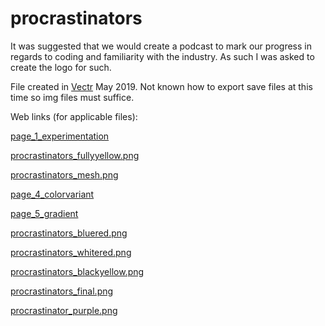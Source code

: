 # procrastinators

It was suggested that we would create a podcast to mark our progress in regards to coding and familiarity with the industry. As such I was asked to create the logo for such. 

File created in [Vectr](https://vectr.com/) May 2019. Not known how to export save files at this time so img files must suffice.

Web links (for applicable files):

[page_1_experimentation](https://vectr.com/gwenleibryn/eC0gtEegp.png?width=2000&height=2000&select=eC0gtEegppage0)

[procrastinators_fullyyellow.png](https://vectr.com/gwenleibryn/eC0gtEegp.png?width=2000&height=2000&select=k3S2nvZiq7)

[procrastinators_mesh.png](https://vectr.com/gwenleibryn/eC0gtEegp.png?width=2000&height=2000&select=f1GbvYhxoG)

[page_4_colorvariant](https://vectr.com/gwenleibryn/eC0gtEegp.png?width=2000&height=2000&select=aROGk370a)

[page_5_gradient](https://vectr.com/gwenleibryn/eC0gtEegp.png?width=2000&height=2000&select=ciUBMKxb3)

[procrastinators_bluered.png](https://vectr.com/gwenleibryn/eC0gtEegp.png?width=2000&height=2000&select=c1TZptGZ6r)

[procrastinators_whitered.png](https://vectr.com/gwenleibryn/eC0gtEegp.png?width=2000&height=2000&select=b804XSWhl)

[procrastinators_blackyellow.png](https://vectr.com/gwenleibryn/eC0gtEegp.png?width=2000&height=2000&select=g29W3IGmyB)

[procrastinators_final.png](https://vectr.com/gwenleibryn/eC0gtEegp.png?width=2000&height=2000&select=fbwltPqb)

[procrastinator_purple.png](https://vectr.com/gwenleibryn/eC0gtEegp.png?width=2000&height=2000&select=e18xMhzFIN)
